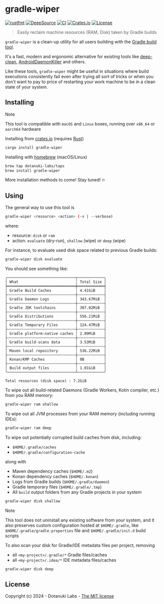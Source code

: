 # gradle-wiper

[![rustfmt](https://img.shields.io/badge/code%20style-%E2%9D%A4-FF4081.svg)](https://rust-lang.github.io/rustfmt)
[![DeepSource](https://app.deepsource.com/gh/dotanuki-labs/gradle-wiper.svg/?label=active+issues&token=_GtR-4HW2ttd966CiJOOYEw6)](https://app.deepsource.com/gh/dotanuki-labs/gradle-wiper/)
[![CI](https://github.com/dotanuki-labs/gradle-wiper/actions/workflows/ci.yml/badge.svg)](https://github.com/dotanuki-labs/gradle-wiper/actions/workflows/ci.yml)
[![Crates.io](https://img.shields.io/crates/v/gradle-wiper)](https://crates.io/crates//gradle-wiper)
[![License](https://img.shields.io/github/license/dotanuki-labs/gradle-wiper)](https://choosealicense.com/licenses/mit)

> Easily reclaim machine resources (RAM, Disk) taken by Gradle builds

`gradle-wiper` is a clean-up utility for all users building with the
[Gradle build tool](https://gradle.org/).

It's a fast, modern and ergonomic alternative for existing tools like
[deep-clean](https://github.com/rock3r/deep-clean),
[AndroidDaemonKiller](https://github.com/PaulWoitaschek/DaemonHunter)
and others.

Like these tools, `gradle-wiper` might be useful in
situations where build executions consistently fail even after
trying all sort of tricks or when you don't want to pay to
price of restarting your work machine to be in a clean state of your
system.

## Installing

> [!NOTE]
> This tool is compatible with `macOS` and `Linux` boxes, running over `x86_64` or `aarch64` hardware

Installing from [crates.io](https://crates.io/crates/gradle-wiper) (requires [Rust](https://rustup.rs/))

```bash
cargo install gradle-wiper
```

Installing with [homebrew](https://brew.sh/) (macOS/Linux)

```bash
brew tap dotanuki-labs/taps
brew install gradle-wiper
```

More installation methods to come! Stay tuned! 🔥

## Using

The general way to use this tool is

```bash
gradle-wiper <resource> <action> (-v | --verbose)
```

where:

- resource: `disk` or `ram`
- action: `evaluate` (dry-run), `shallow` (wipe) or `deep` (wipe)

For instance, to evaluate used disk space related to previous Gradle builds:

```bash
gradle-wiper disk evaluate
```

You should see something like:

```text
╭───────────────────────────────┬────────────╮
│ What                          ┆ Total Size │
╞═══════════════════════════════╪════════════╡
│ Gradle Build Caches           ┆ 4.41GiB    │
├╌╌╌╌╌╌╌╌╌╌╌╌╌╌╌╌╌╌╌╌╌╌╌╌╌╌╌╌╌╌╌┼╌╌╌╌╌╌╌╌╌╌╌╌┤
│ Gradle Daemon Logs            ┆ 343.67MiB  │
├╌╌╌╌╌╌╌╌╌╌╌╌╌╌╌╌╌╌╌╌╌╌╌╌╌╌╌╌╌╌╌┼╌╌╌╌╌╌╌╌╌╌╌╌┤
│ Gradle JDK toolchains         ┆ 307.02MiB  │
├╌╌╌╌╌╌╌╌╌╌╌╌╌╌╌╌╌╌╌╌╌╌╌╌╌╌╌╌╌╌╌┼╌╌╌╌╌╌╌╌╌╌╌╌┤
│ Gradle Distributions          ┆ 556.21MiB  │
├╌╌╌╌╌╌╌╌╌╌╌╌╌╌╌╌╌╌╌╌╌╌╌╌╌╌╌╌╌╌╌┼╌╌╌╌╌╌╌╌╌╌╌╌┤
│ Gradle Temporary Files        ┆ 124.47MiB  │
├╌╌╌╌╌╌╌╌╌╌╌╌╌╌╌╌╌╌╌╌╌╌╌╌╌╌╌╌╌╌╌┼╌╌╌╌╌╌╌╌╌╌╌╌┤
│ Gradle platform-native caches ┆ 2.09MiB    │
├╌╌╌╌╌╌╌╌╌╌╌╌╌╌╌╌╌╌╌╌╌╌╌╌╌╌╌╌╌╌╌┼╌╌╌╌╌╌╌╌╌╌╌╌┤
│ Gradle build-scans data       ┆ 3.53MiB    │
├╌╌╌╌╌╌╌╌╌╌╌╌╌╌╌╌╌╌╌╌╌╌╌╌╌╌╌╌╌╌╌┼╌╌╌╌╌╌╌╌╌╌╌╌┤
│ Maven local repository        ┆ 536.22MiB  │
├╌╌╌╌╌╌╌╌╌╌╌╌╌╌╌╌╌╌╌╌╌╌╌╌╌╌╌╌╌╌╌┼╌╌╌╌╌╌╌╌╌╌╌╌┤
│ Konan/KMP Caches              ┆ 0B         │
├╌╌╌╌╌╌╌╌╌╌╌╌╌╌╌╌╌╌╌╌╌╌╌╌╌╌╌╌╌╌╌┼╌╌╌╌╌╌╌╌╌╌╌╌┤
│ Build output files            ┆ 1.01GiB    │
╰───────────────────────────────┴────────────╯

Total resources (disk space) : 7.2GiB
```

To wipe out all build-related Daemons (Gradle Workers, Kotin compiler, etc.)
from you RAM memory:

```bash
gradle-wiper ram shallow
```

To wipe out all JVM processes from your RAM memory (including running IDEs):

```bash
gradle-wiper ram deep
```

To wipe out potentially corrupted build caches from disk, including:

- `$HOME/.gradle/caches`
- `$HOME/.gradle/configuration-cache`

along with

- Maven dependency caches (`$HOME/.m2`)
- Konan dependency caches (`$HOME/.konan`)
- Logs from Gradle builds (`$HOME/.gradle/daemon`)
- Gradle temporary files (`$HOME/.gradle/.tmp`)
- All `build` output folders from any Gradle projects in your system

```bash
gradle-wiper disk shallow
```

> [!NOTE]
> This tool does not uninstall any existing software from your system, and
> it also preserves custom configuration hosted at `$HOME/.gradle`, like
> `$HOME/.gradle/gradle.properties` file and `$HOME/.gradle/init.d` build scripts

To also scan your disk for Gradle/IDE metadata files per project, removing

- all `<my-project>/.gradle/*` Gradle files/caches
- all `<my-project>/.idea/*` IDE metadata files/caches

```bash
gradle-wiper disk deep
```

## License

Copyright (c) 2024 - Dotanuki Labs - [The MIT license](https://choosealicense.com/licenses/mit)
